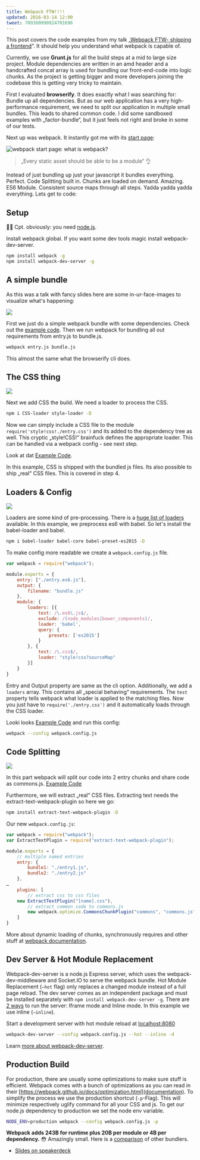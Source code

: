 ```yaml
---
title: Webpack FTW!!!!
updated: 2016-03-14 12:00
tweet: 709360990924701696
---
```


This post covers the code examples from my talk „[Webpack FTW- shipping a frontend](https://speakerdeck.com/k9ordon/webpack-ftw)“. It should help you understand what webpack is capable of.

Currently, we use **Grunt.js** for all the build steps at a mid to large size project. Module dependencies are written in an amd header and a handcrafted concat array is used for bundling our front-end-code into logic chunks. As the project is getting bigger and more developers joining the codebase this is getting very tricky to maintain.

First I evaluated **browserify**. It does exactly what I was searching for: Bundle up all dependencies. But as our web application has a very high-performance requirement, we need to split our application in multiple small bundles. This leads to shared common code. I did some sandboxed examples with „factor-bundle“, but it just feels not right and broke in some of our tests.

Next up was webpack. It instantly got me with its [start page](https://webpack.github.io/):

![webpack start page: what is webpack?](/assets/webpack-ftw/what-is-webpack.png)

> „Every static asset should be able to be a module“ :ok_hand:

Instead of just bundling up just your javascript it bundles everything. Perfect. Code Splitting built in. Chunks are loaded on demand. Amazing. ES6 Module. Consistent source maps through all steps. Yadda yadda yadda everything. Lets get to code:

## Setup
:guardsman: Cpt. obviously: you need [node.js](http://lmgtfy.com/?q=install+node.js).

Install webpack global. If you want some dev tools magic install webpack-dev-server.

```sh
npm install webpack -g
npm install webpack-dev-server -g
```

## A simple bundle

As this was a talk with fancy slides here are some in-ur-face-images to visualize what's happening:

![](/assets/webpack-ftw/1.png)

First we just do a simple webpack bundle with some dependencies. Check out the [example code](https://github.com/k9ordon/webpack-ftw/tree/master/1-bundle).
Then we run webpack for bundling all out requirements from entry.js to bundle.js.

```sh
webpack entry.js bundle.js
```

This almost the same what the browserify cli does.


## The CSS thing

![](/assets/webpack-ftw/2.png)

Next we add CSS the build. We need a loader to process the CSS.

```sh
npm i CSS-loader style-loader -D
```

Now we can simply include a CSS file to the module ```require('style!css!./entry.css')``` and its added to the dependency tree as well. This cryptic „style!CSS!“ brainfuck defines the appropriate loader. This can be handled via a webpack config - see next step.

Look at dat [Example Code](https://github.com/k9ordon/webpack-ftw/tree/master/2-cssthing).

In this example, CSS is shipped with the bundled js files. Its also possible to ship „real“ CSS files. This is covered in step  4.

## Loaders & Config

![](/assets/webpack-ftw/3.png)

Loaders are some kind of pre-processing. There is a [huge list of loaders](http://webpack.github.io/docs/list-of-loaders.html) available. In this example, we preprocess es6 with babel. So let's install the babel-loader and babel.

```sh
npm i babel-loader babel-core babel-preset-es2015 -D
```

To make config more readable we create a ```webpack.config.js``` file.

```js
var webpack = require("webpack");

module.exports = {
    entry: ["./entry.es6.js"],
    output: {
        filename: "bundle.js"
    },
    module: {
        loaders: [{
            test: /\.es6\.js$/,
            exclude: /(node_modules|bower_components)/,
            loader: 'babel',
            query: {
                presets: ['es2015']
            }
        }, {
            test: /\.css$/,
            loader: "style!css?sourceMap"
        }]
    }
}
```

Entry and Output property are same as the cli option. Additionally, we add a ```loaders``` array. This contains all „special behaving“ requirements. The ```test``` property tells webpack what loader is applied to the matching files. Now you just have to ```require('./entry.css')``` and it automatically loads through the CSS loader.

Looki looks [Example Code](https://github.com/k9ordon/webpack-ftw/tree/master/3-loaders) and run this config:

```sh
webpack --config webpack.config.js
```

## Code Splitting

![](/assets/webpack-ftw/4.png)

In this part webpack will split our code into 2 entry chunks and share code as commons.js.     [Example Code](https://github.com/k9ordon/webpack-ftw/tree/master/4-codesplitting)

Furthermore, we will extract „real“ CSS files. Extracting text needs the extract-text-webpack-plugin so here we go:

```sh
npm install extract-text-webpack-plugin -D
```

Our new ```webpack.config.js```:

```js
var webpack = require("webpack");
var ExtractTextPlugin = require("extract-text-webpack-plugin");

module.exports = {
    // multiple named entries
    entry: {
        bundle1: "./entry1.js",
        bundle2: "./entry2.js"
    },
…
    plugins: [
        // extract css to css files
    new ExtractTextPlugin("[name].css"),
        // extract common code to commons.js
        new webpack.optimize.CommonsChunkPlugin("commons", "commons.js")
    ]
}
```

More about dynamic loading of chunks, synchronously requires and other stuff at [webpack documentation](https://webpack.github.io/docs/code-splitting.html).

## Dev Server & Hot Module Replacement

Webpack-dev-server is a node.js Express server, which uses the webpack-dev-middleware and Socket.IO to serve the webpack bundle. Hot Module Replacement (```—hot``` flag) only replaces a changed module instead of a full page reload. The dev server comes as an independent package and must be installed separately with ```npm install webpack-dev-server -g```. There are [2 ways](https://webpack.github.io/docs/webpack-dev-server.html#automatic-refresh) to run the server: Iframe mode and Inline mode. In this example we use inline (```—inline```).  

Start a development server with hot module reload at [localhost:8080](http://localhost:8080/webpack-dev-server/)

```sh
webpack-dev-server --config webpack.config.js --hot --inline -d
```

Learn [more about webpack-dev-server](https://webpack.github.io/docs/webpack-dev-server.html).

## Production Build

For production, there are usually some optimizations to make sure stuff is efficient. Webpack comes with a bunch of optimizations as you can read in their [https://webpack.github.io/docs/optimization.html](documentation). To simplify the process we use the production shortcut (```-p```-Flag). This will minimize     respectively uglify command for all your CSS and js. To get our node.js dependency to production we set the node env variable.

```sh
NODE_ENV=production webpack --config webpack.config.js -p
```

**Webpack adds 243B for runtime plus 20B per module or 4B per dependency.** :flushed: Amazingly small. Here is a [comparison](https://webpack.github.io/docs/comparison.html) of other bundlers.


- [Slides on speakerdeck](https://speakerdeck.com/k9ordon/webpack-ftw)
